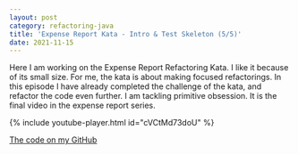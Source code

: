 ```yaml
---
layout: post
category: refactoring-java
title: 'Expense Report Kata - Intro & Test Skeleton (5/5)'
date: 2021-11-15
---
```

Here I am working on the Expense Report Refactoring Kata.
I like it because of its small size.
For me, the kata is about making focused refactorings. 
In this episode I have already completed the challenge of the kata, and refactor the code even further. 
I am tackling primitive obsession. 
It is the final video in the expense report series.

{% include youtube-player.html id="cVCtMd73doU" %}

[The code on my GitHub](https://github.com/gregorriegler/expensereport/tree/refactoring-video-series)
